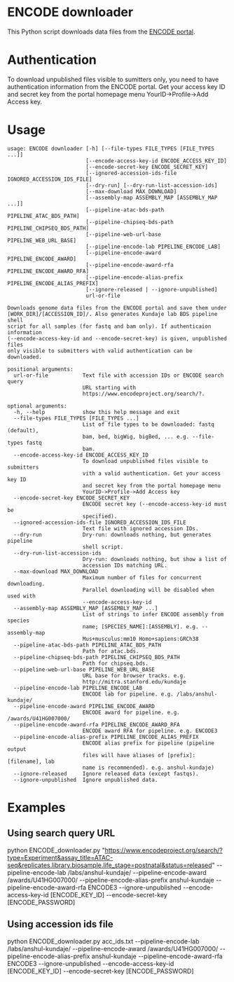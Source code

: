 # ENCODE downloader

This Python script downloads data files from the [ENCODE portal](https://www.encodeproject.org).

# Authentication

To download unpublished files visible to sumitters only, you need to have authentication information from the ENCODE portal.
Get your access key ID and secret key from the portal homepage menu YourID->Profile->Add Access key.

# Usage

```
usage: ENCODE downloader [-h] [--file-types FILE_TYPES [FILE_TYPES ...]]
                         [--encode-access-key-id ENCODE_ACCESS_KEY_ID]
                         [--encode-secret-key ENCODE_SECRET_KEY]
                         [--ignored-accession-ids-file IGNORED_ACCESSION_IDS_FILE]
                         [--dry-run] [--dry-run-list-accession-ids]
                         [--max-download MAX_DOWNLOAD]
                         [--assembly-map ASSEMBLY_MAP [ASSEMBLY_MAP ...]]
                         [--pipeline-atac-bds-path PIPELINE_ATAC_BDS_PATH]
                         [--pipeline-chipseq-bds-path PIPELINE_CHIPSEQ_BDS_PATH]
                         [--pipeline-web-url-base PIPELINE_WEB_URL_BASE]
                         [--pipeline-encode-lab PIPELINE_ENCODE_LAB]
                         [--pipeline-encode-award PIPELINE_ENCODE_AWARD]
                         [--pipeline-encode-award-rfa PIPELINE_ENCODE_AWARD_RFA]
                         [--pipeline-encode-alias-prefix PIPELINE_ENCODE_ALIAS_PREFIX]
                         [--ignore-released | --ignore-unpublished]
                         url-or-file

Downloads genome data files from the ENCODE portal and save them under
[WORK_DIR]/[ACCESSION_ID]/. Also generates Kundaje lab BDS pipeline shell
script for all samples (for fastq and bam only). If authenticaion information
(--encode-access-key-id and --encode-secret-key) is given, unpublished files
only visible to submitters with valid authentication can be downloaded.

positional arguments:
  url-or-file           Text file with accession IDs or ENCODE search query
                        URL starting with
                        https://www.encodeproject.org/search/?.

optional arguments:
  -h, --help            show this help message and exit
  --file-types FILE_TYPES [FILE_TYPES ...]
                        List of file types to be downloaded: fastq (default),
                        bam, bed, bigWig, bigBed, ... e.g. --file-types fastq
                        bam.
  --encode-access-key-id ENCODE_ACCESS_KEY_ID
                        To download unpublished files visible to submitters
                        vith a valid authentication. Get your access key ID
                        and secret key from the portal homepage menu
                        YourID->Profile->Add Access key
  --encode-secret-key ENCODE_SECRET_KEY
                        ENCODE secret key (--encode-access-key-id must be
                        specified).
  --ignored-accession-ids-file IGNORED_ACCESSION_IDS_FILE
                        Text file with ignored accession IDs.
  --dry-run             Dry-run: downloads nothing, but generates pipeline
                        shell script.
  --dry-run-list-accession-ids
                        Dry-run: downloads nothing, but show a list of
                        accession IDs matching URL.
  --max-download MAX_DOWNLOAD
                        Maximum number of files for concurrent downloading.
                        Parallel downloading will be disabled when used with
                        --encode-access-key-id
  --assembly-map ASSEMBLY_MAP [ASSEMBLY_MAP ...]
                        List of strings to infer ENCODE assembly from species
                        name; [SPECIES_NAME]:[ASSEMBLY]. e.g. --assembly-map
                        Mus+musculus:mm10 Homo+sapiens:GRCh38
  --pipeline-atac-bds-path PIPELINE_ATAC_BDS_PATH
                        Path for atac.bds.
  --pipeline-chipseq-bds-path PIPELINE_CHIPSEQ_BDS_PATH
                        Path for chipseq.bds.
  --pipeline-web-url-base PIPELINE_WEB_URL_BASE
                        URL base for browser tracks. e.g.
                        http://mitra.stanford.edu/kundaje
  --pipeline-encode-lab PIPELINE_ENCODE_LAB
                        ENCODE lab for pipeline. e.g. /labs/anshul-kundaje/
  --pipeline-encode-award PIPELINE_ENCODE_AWARD
                        ENCODE award for pipeline. e.g. /awards/U41HG007000/
  --pipeline-encode-award-rfa PIPELINE_ENCODE_AWARD_RFA
                        ENCODE award RFA for pipeline. e.g. ENCODE3
  --pipeline-encode-alias-prefix PIPELINE_ENCODE_ALIAS_PREFIX
                        ENCODE alias prefix for pipeline (pipeline output
                        files will have aliases of [prefix]:[filename], lab
                        name is recommended). e.g. anshul-kundaje)
  --ignore-released     Ignore released data (except fastqs).
  --ignore-unpublished  Ignore unpublished data.
```

# Examples

## Using search query URL

python ENCODE_downloader.py "https://www.encodeproject.org/search/?type=Experiment&assay_title=ATAC-seq&replicates.library.biosample.life_stage=postnatal&status=released" --pipeline-encode-lab /labs/anshul-kundaje/ --pipeline-encode-award /awards/U41HG007000/ --pipeline-encode-alias-prefix anshul-kundaje --pipeline-encode-award-rfa ENCODE3 --ignore-unpublished --encode-access-key-id [ENCODE_KEY_ID] --encode-secret-key [ENCODE_PASSWORD]

## Using accession ids file

python ENCODE_downloader.py acc_ids.txt --pipeline-encode-lab /labs/anshul-kundaje/ --pipeline-encode-award /awards/U41HG007000/ --pipeline-encode-alias-prefix anshul-kundaje --pipeline-encode-award-rfa ENCODE3 --ignore-unpublished --encode-access-key-id [ENCODE_KEY_ID] --encode-secret-key [ENCODE_PASSWORD]
